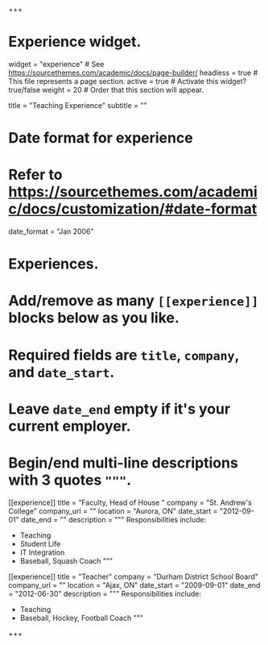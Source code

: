 +++
# Experience widget.
widget = "experience"  # See https://sourcethemes.com/academic/docs/page-builder/
headless = true  # This file represents a page section.
active = true  # Activate this widget? true/false
weight = 20  # Order that this section will appear.

title = "Teaching Experience"
subtitle = ""

# Date format for experience
#   Refer to https://sourcethemes.com/academic/docs/customization/#date-format
date_format = "Jan 2006"

# Experiences.
#   Add/remove as many `[[experience]]` blocks below as you like.
#   Required fields are `title`, `company`, and `date_start`.
#   Leave `date_end` empty if it's your current employer.
#   Begin/end multi-line descriptions with 3 quotes `"""`.
[[experience]]
  title = "Faculty, Head of House "
  company = "St. Andrew's College"
  company_url = ""
  location = "Aurora, ON"
  date_start = "2012-09-01"
  date_end = ""
  description = """
  Responsibilities include:
  
  * Teaching
  * Student Life
  * IT Integration
  * Baseball, Squash Coach
  """

[[experience]]
  title = "Teacher"
  company = "Durham District School Board"
  company_url = ""
  location = "Ajax, ON"
  date_start = "2009-09-01"
  date_end = "2012-06-30"
  description = """
  Responsibilities include:
  
  * Teaching
  * Baseball, Hockey, Football Coach
  """

+++
